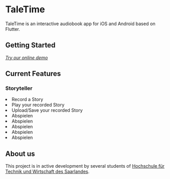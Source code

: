 # TaleTime

TaleTime is an interactive audiobook app for iOS and Android based on Flutter.

## Getting Started

<!-- <div class="d-lg-none">
    <p class="lead">
        <a href="app">Try our online demo!</a>
    </p>
</div> -->
*[Try our online demo](https://taletime-2022.web.app/#/)*

## Current Features

### Storyteller

<li>Record a Story</li>
<li>Play your recorded Story</li>
<li>Upload/Save your recorded Story</li>

<li>Abspielen</li>
<li>Abspielen</li>
<li>Abspielen</li>
<li>Abspielen</li>
<li>Abspielen</li>

## About us

This project is in active development by several students of [Hochschule für Technik und Wirtschaft des Saarlandes](http://www.htwsaar.de).

